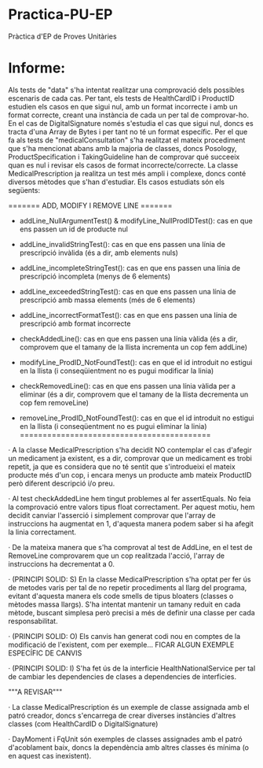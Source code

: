# Practica-PU-EP
Pràctica d'EP de Proves Unitàries

# Informe:

Als tests de "data" s'ha intentat realitzar una comprovació dels possibles escenaris de cada cas. Per tant, els tests de HealthCardID i ProductID estudien els casos en que sigui nul, amb un format incorrecte i amb un format correcte, creant una instància de cada un per tal de comprovar-ho. En el cas de DigitalSignature només s'estudia el cas que sigui nul, doncs es tracta d'una Array de Bytes i per tant no té un format específic. 
Per el que fa als tests de "medicalConsultation" s'ha realitzat el mateix procediment que s'ha mencionat abans amb la majoria de classes, doncs Posology, ProductSpecification i TakingGuideline han de comprovar qué succeeix quan es nul i revisar els casos de format incorrecte/correcte. La classe MedicalPrescription ja realitza un test més ampli i complexe, doncs conté diversos mètodes que s'han d'estudiar. Els casos estudiats són els següents:

======= ADD, MODIFY I REMOVE LINE =======
  + addLine_NullArgumentTest() & modifyLine_NullProdIDTest(): cas en que ens passen un id de producte nul
  
  + addLine_invalidStringTest(): cas en que ens passen una línia de prescripció invàlida (és a dir, amb elements nuls)
  
  + addLine_incompleteStringTest(): cas en que ens passen una línia de prescripció incompleta (menys de 6 elements) 
  
  + addLine_exceededStringTest(): cas en que ens passen una línia de prescripció amb massa elements (més de 6 elements)
  
  + addLine_incorrectFormatTest(): cas en que ens passen una línia de prescripció amb format incorrecte
  
  + checkAddedLine(): cas en que ens passen una línia vàlida (és a dir, comprovem que el tamany de la llista incrementa un cop fem addLine)
  
  + modifyLine_ProdID_NotFoundTest(): cas en que el id introduit no estigui en la llista (i conseqüientment no es pugui modificar la linia)
  
  + checkRemovedLine(): cas en que ens passen una línia vàlida per a eliminar (és a dir, comprovem que el tamany de la llista decrementa un cop fem removeLine)
  
  + removeLine_ProdID_NotFoundTest(): cas en que el id introduit no estigui en la llista (i conseqüentment no es pugui eliminar la linia)
  ==========================================

· A la classe MedicalPrescription s'ha decidit NO contemplar el cas d'afegir un medicament ja existent, es a dir, comprovar que un medicament es trobi repetit, ja que es considera que no té sentit que s'introdueixi el mateix producte més d'un cop, i encara menys un producte amb mateix ProductID però diferent descripció i/o preu.

· Al test checkAddedLine hem tingut problemes al fer assertEquals. No feia la comprovació entre valors tipus float correctament. Per aquest motiu, hem decidit canviar l'asserció i simplement comprovar que l'array de instruccions ha augmentat en 1, d'aquesta manera podem saber si ha afegit la linia correctament.

· De la mateixa manera que s'ha comprovat al test de AddLine, en el test de RemoveLine comprovarem que un cop realitzada l'acció, l'array de instruccions ha decrementat a 0.

· (PRINCIPI SOLID: S) En la classe MedicalPrescription s'ha optat per fer ús de metodes varis per tal de no repetir procediments al llarg del programa, evitant d'aquesta manera els code smells de tipus bloaters (classes o mètodes massa llargs). S'ha intentat mantenir un tamany reduit en cada mètode, buscant simplesa però precisi a més de definir una classe per cada responsabilitat.

· (PRINCIPI SOLID: O) Els canvis han generat codi nou en comptes de la modificació de l'existent, com per exemple... FICAR ALGUN EXEMPLE ESPECÍFIC DE CANVIS

· (PRINCIPI SOLID: I) S'ha fet ús de la interficie HealthNationalService per tal de cambiar les dependencies de clases a dependencies de interficies.


"""A REVISAR"""

· La classe MedicalPrescription és un exemple de classe assignada amb el patró creador, doncs s'encarrega de crear diverses instàncies d'altres classes (com HealthCardID o DigitalSignature)

· DayMoment i FqUnit són exemples de classes assignades amb el patró d'acoblament baix, doncs la dependència amb altres classes és mínima (o en aquest cas inexistent).


